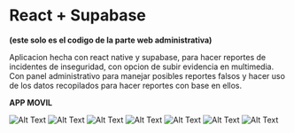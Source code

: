 

# React + Supabase 
**(este solo es el codigo de la parte web administrativa)**

Aplicacion hecha con react native y supabase, para hacer reportes de incidentes de inseguridad, con opcion de subir evidencia en multimedia. Con panel administrativo para manejar posibles reportes falsos y hacer uso de los datos recopilados para hacer reportes con base en ellos.

**APP MOVIL**

![Alt Text](./public/login.jpeg)
![Alt Text](./public/registro.jpeg)
![Alt Text](./public/vistaIncidentes.jpeg)
![Alt Text](./public/AgregarIncident.jpeg)
![Alt Text](./public/incidentes_lis.jpeg)
![Alt Text](./public/en_espera.jpeg)
![Alt Text](./public/config.jpeg)





